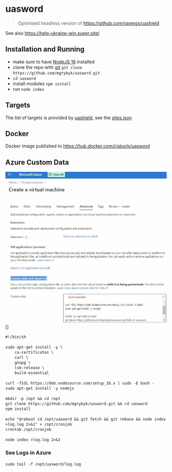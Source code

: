 # uasword 

> Optimised headless version of https://github.com/opengs/uashield

See also https://help-ukraine-win.super.site/

## Installation and Running

- make sure to have [NodeJS 16](https://nodejs.org/en/download/) installed
- clone the repo with [git](https://git-scm.com/download) `git clone https://github.com/mgrybyk/uasword.git`
- `cd uasword`
- install modules `npm install`
- run `node index`

## Targets

The list of targets is provided by [uashield](https://github.com/opengs/uashield), see the [sites.json](https://raw.githubusercontent.com/opengs/uashieldtargets/v2/sites.json)

## Docker

Docker image published to https://hub.docker.com/r/atools/uasword

## Azure Custom Data

![Azure Custom data](azure_custom_data.jpg)[]

```
#!/bin/sh

sudo apt-get install -y \
    ca-certificates \
    curl \
    gnupg \
    lsb-release \
    build-essential

curl -fsSL https://deb.nodesource.com/setup_16.x | sudo -E bash -
sudo apt-get install -y nodejs

mkdir -p /opt && cd /opt
git clone https://github.com/mgrybyk/uasword.git && cd uasword
npm install

echo "@reboot cd /opt/uasword && git fetch && git rebase && node index >log.log 2>&1" > /opt/cronjob
crontab /opt/cronjob

node index >log.log 2>&1
```

### See Logs in Azure

`sudo tail -f /opt/uasword/log.log`
